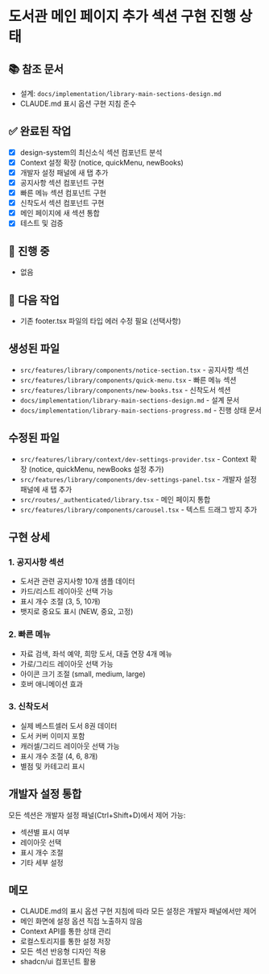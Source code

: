 # 도서관 메인 페이지 추가 섹션 구현 진행 상태

## 📚 참조 문서
- 설계: `docs/implementation/library-main-sections-design.md`
- CLAUDE.md 표시 옵션 구현 지침 준수

## ✅ 완료된 작업
- [x] design-system의 최신소식 섹션 컴포넌트 분석
- [x] Context 설정 확장 (notice, quickMenu, newBooks)
- [x] 개발자 설정 패널에 새 탭 추가
- [x] 공지사항 섹션 컴포넌트 구현
- [x] 빠른 메뉴 섹션 컴포넌트 구현
- [x] 신착도서 섹션 컴포넌트 구현
- [x] 메인 페이지에 새 섹션 통합
- [x] 테스트 및 검증

## 🔄 진행 중
- 없음

## 📝 다음 작업
- 기존 footer.tsx 파일의 타입 에러 수정 필요 (선택사항)

## 생성된 파일
- `src/features/library/components/notice-section.tsx` - 공지사항 섹션
- `src/features/library/components/quick-menu.tsx` - 빠른 메뉴 섹션
- `src/features/library/components/new-books.tsx` - 신착도서 섹션
- `docs/implementation/library-main-sections-design.md` - 설계 문서
- `docs/implementation/library-main-sections-progress.md` - 진행 상태 문서

## 수정된 파일
- `src/features/library/context/dev-settings-provider.tsx` - Context 확장 (notice, quickMenu, newBooks 설정 추가)
- `src/features/library/components/dev-settings-panel.tsx` - 개발자 설정 패널에 새 탭 추가
- `src/routes/_authenticated/library.tsx` - 메인 페이지 통합
- `src/features/library/components/carousel.tsx` - 텍스트 드래그 방지 추가

## 구현 상세

### 1. 공지사항 섹션
- 도서관 관련 공지사항 10개 샘플 데이터
- 카드/리스트 레이아웃 선택 가능
- 표시 개수 조절 (3, 5, 10개)
- 뱃지로 중요도 표시 (NEW, 중요, 고정)

### 2. 빠른 메뉴
- 자료 검색, 좌석 예약, 희망 도서, 대출 연장 4개 메뉴
- 가로/그리드 레이아웃 선택 가능
- 아이콘 크기 조절 (small, medium, large)
- 호버 애니메이션 효과

### 3. 신착도서
- 실제 베스트셀러 도서 8권 데이터
- 도서 커버 이미지 포함
- 캐러셀/그리드 레이아웃 선택 가능
- 표시 개수 조절 (4, 6, 8개)
- 별점 및 카테고리 표시

## 개발자 설정 통합
모든 섹션은 개발자 설정 패널(Ctrl+Shift+D)에서 제어 가능:
- 섹션별 표시 여부
- 레이아웃 선택
- 표시 개수 조절
- 기타 세부 설정

## 메모
- CLAUDE.md의 표시 옵션 구현 지침에 따라 모든 설정은 개발자 패널에서만 제어
- 메인 화면에 설정 옵션 직접 노출하지 않음
- Context API를 통한 상태 관리
- 로컬스토리지를 통한 설정 저장
- 모든 섹션 반응형 디자인 적용
- shadcn/ui 컴포넌트 활용